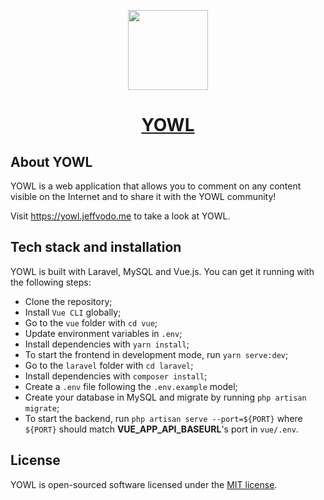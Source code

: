 <p align="center">
  <a href="https://yowl.jeffvodo.me">
    <img src="https://yowl.jeffvodo.me/favicon.png?v=1" height="128">
    <h1 align="center">YOWL</h1>
  </a>
</p>

## About YOWL

YOWL is a web application that allows you to comment on any content visible on the Internet and to share it with the YOWL community!

Visit <a aria-label="visit YOWL" href="https://yowl.jeffvodo.me">https://yowl.jeffvodo.me</a> to take a look at YOWL.

## Tech stack and installation

YOWL is built with Laravel, MySQL and Vue.js. You can get it running with the following steps:

- Clone the repository;
- Install `Vue CLI` globally;
- Go to the `vue` folder with `cd vue`;
- Update environment variables in `.env`;
- Install dependencies with `yarn install`;
- To start the frontend in development mode, run `yarn serve:dev`;
- Go to the `laravel` folder with `cd laravel`;
- Install dependencies with `composer install`;
- Create a `.env` file following the `.env.example` model;
- Create your database in MySQL and migrate by running `php artisan migrate`;
- To start the backend, run `php artisan serve --port=${PORT}` where `${PORT}` should match **VUE_APP_API_BASEURL**'s port in `vue/.env`.

## License

YOWL is open-sourced software licensed under the [MIT license](https://opensource.org/licenses/MIT).
